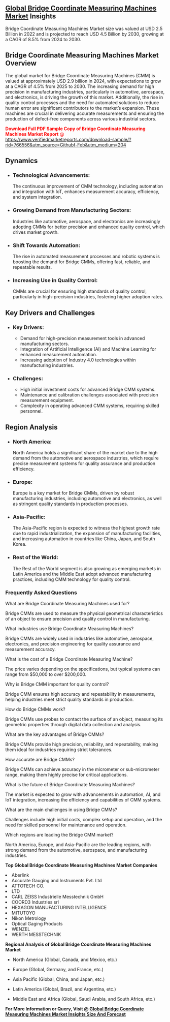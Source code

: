 <h2><a href="https://www.verifiedmarketreports.com/download-sample/?rid=766556&amp;utm_source=Githubf&amp;utm_medium=204" target="_blank">Global Bridge Coordinate Measuring Machines Market</a> Insights</h2><p>Bridge Coordinate Measuring Machines Market size was valued at USD 2.5 Billion in 2022 and is projected to reach USD 4.5 Billion by 2030, growing at a CAGR of 8.5% from 2024 to 2030.</p><p><h2>Bridge Coordinate Measuring Machines Market Overview</h2> <p>The global market for Bridge Coordinate Measuring Machines (CMM) is valued at approximately USD 2.9 billion in 2024, with expectations to grow at a CAGR of 4.5% from 2025 to 2030. The increasing demand for high precision in manufacturing industries, particularly in automotive, aerospace, and electronics, is driving the growth of this market. Additionally, the rise in quality control processes and the need for automated solutions to reduce human error are significant contributors to the market’s expansion. These machines are crucial in delivering accurate measurements and ensuring the production of defect-free components across various industrial sectors.</p> <p><p><span class=""><span style="color: #ff0000;"><strong>Download Full PDF Sample Copy of Bridge Coordinate Measuring Machines Market Report</strong> @ </span><a href="https://www.verifiedmarketreports.com/download-sample/?rid=766556&amp;utm_source=Githubf-Feb&amp;utm_medium=204" target="_blank">https://www.verifiedmarketreports.com/download-sample/?rid=766556&amp;utm_source=Githubf-Feb&amp;utm_medium=204</a></span></p></p> <h2>Dynamics</h2> <ul> <li><h3>Technological Advancements:</h3> The continuous improvement of CMM technology, including automation and integration with IoT, enhances measurement accuracy, efficiency, and system integration.</li> <li><h3>Growing Demand from Manufacturing Sectors:</h3> Industries like automotive, aerospace, and electronics are increasingly adopting CMMs for better precision and enhanced quality control, which drives market growth.</li> <li><h3>Shift Towards Automation:</h3> The rise in automated measurement processes and robotic systems is boosting the demand for Bridge CMMs, offering fast, reliable, and repeatable results.</li> <li><h3>Increasing Use in Quality Control:</h3> CMMs are crucial for ensuring high standards of quality control, particularly in high-precision industries, fostering higher adoption rates.</li> </ul> <h2>Key Drivers and Challenges</h2> <ul> <li><h3>Key Drivers:</h3> <ul> <li>Demand for high-precision measurement tools in advanced manufacturing sectors.</li> <li>Integration of Artificial Intelligence (AI) and Machine Learning for enhanced measurement automation.</li> <li>Increasing adoption of Industry 4.0 technologies within manufacturing industries.</li> </ul> </li> <li><h3>Challenges:</h3> <ul> <li>High initial investment costs for advanced Bridge CMM systems.</li> <li>Maintenance and calibration challenges associated with precision measurement equipment.</li> <li>Complexity in operating advanced CMM systems, requiring skilled personnel.</li> </ul> </li> </ul> <h2>Region Analysis</h2> <ul> <li><h3>North America:</h3> North America holds a significant share of the market due to the high demand from the automotive and aerospace industries, which require precise measurement systems for quality assurance and production efficiency.</li> <li><h3>Europe:</h3> Europe is a key market for Bridge CMMs, driven by robust manufacturing industries, including automotive and electronics, as well as stringent quality standards in production processes.</li> <li><h3>Asia-Pacific:</h3> The Asia-Pacific region is expected to witness the highest growth rate due to rapid industrialization, the expansion of manufacturing facilities, and increasing automation in countries like China, Japan, and South Korea.</li> <li><h3>Rest of the World:</h3> The Rest of the World segment is also growing as emerging markets in Latin America and the Middle East adopt advanced manufacturing practices, including CMM technology for quality control.</li> </ul> <h3>Frequently Asked Questions</h3> <p>What are Bridge Coordinate Measuring Machines used for?</p> <p>Bridge CMMs are used to measure the physical geometrical characteristics of an object to ensure precision and quality control in manufacturing.</p> <p>What industries use Bridge Coordinate Measuring Machines?</p> <p>Bridge CMMs are widely used in industries like automotive, aerospace, electronics, and precision engineering for quality assurance and measurement accuracy.</p> <p>What is the cost of a Bridge Coordinate Measuring Machine?</p> <p>The price varies depending on the specifications, but typical systems can range from $50,000 to over $200,000.</p> <p>Why is Bridge CMM important for quality control?</p> <p>Bridge CMM ensures high accuracy and repeatability in measurements, helping industries meet strict quality standards in production.</p> <p>How do Bridge CMMs work?</p> <p>Bridge CMMs use probes to contact the surface of an object, measuring its geometric properties through digital data collection and analysis.</p> <p>What are the key advantages of Bridge CMMs?</p> <p>Bridge CMMs provide high precision, reliability, and repeatability, making them ideal for industries requiring strict tolerances.</p> <p>How accurate are Bridge CMMs?</p> <p>Bridge CMMs can achieve accuracy in the micrometer or sub-micrometer range, making them highly precise for critical applications.</p> <p>What is the future of Bridge Coordinate Measuring Machines?</p> <p>The market is expected to grow with advancements in automation, AI, and IoT integration, increasing the efficiency and capabilities of CMM systems.</p> <p>What are the main challenges in using Bridge CMMs?</p> <p>Challenges include high initial costs, complex setup and operation, and the need for skilled personnel for maintenance and operation.</p> <p>Which regions are leading the Bridge CMM market?</p> <p>North America, Europe, and Asia-Pacific are the leading regions, with strong demand from the automotive, aerospace, and manufacturing industries.</p> </p><p><strong>Top Global Bridge Coordinate Measuring Machines Market Companies</strong></p><div data-test-id=""><p><li>Aberlink</li><li> Accurate Gauging and Instruments Pvt. Ltd</li><li> ATTOTECH CO.</li><li> LTD</li><li> CARL ZEISS Industrielle Messtechnik GmbH</li><li> COORD3 Industries srl</li><li> HEXAGON MANUFACTURING INTELLIGENCE</li><li> MITUTOYO</li><li> Nikon Metrology</li><li> Optical Gaging Products</li><li> WENZEL</li><li> WERTH MESSTECHNIK</li></p><div><strong>Regional Analysis of&nbsp;Global Bridge Coordinate Measuring Machines Market</strong></div><ul><li dir="ltr"><p dir="ltr">North America&nbsp;(Global, Canada, and Mexico, etc.)</p></li><li dir="ltr"><p dir="ltr">Europe (Global, Germany, and France, etc.)</p></li><li dir="ltr"><p dir="ltr">Asia Pacific&nbsp;(Global, China, and Japan, etc.)</p></li><li dir="ltr"><p dir="ltr">Latin America&nbsp;(Global, Brazil, and Argentina, etc.)</p></li><li dir="ltr">Middle East and Africa&nbsp;(Global, Saudi Arabia, and South Africa, etc.)</li></ul><p><strong>For More Information or Query, Visit @&nbsp;</strong><strong><a href="https://www.verifiedmarketreports.com/product/bridge-coordinate-measuring-machines-market/?utm_source=Githubf&amp;utm_medium=204" target="_blank">Global Bridge Coordinate Measuring Machines Market Insights Size And Forecast</a></strong></p></div>
